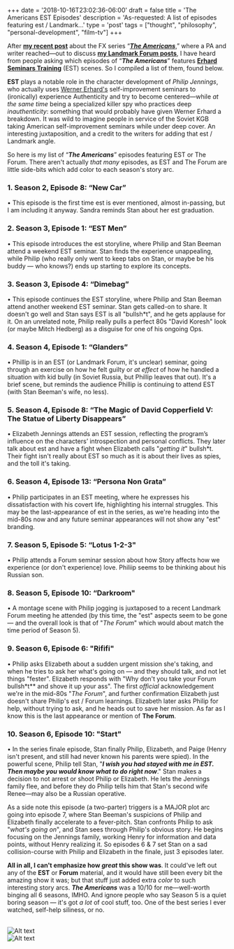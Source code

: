 +++
date = '2018-10-16T23:02:36-06:00'
draft = false
title = 'The Americans EST Episodes'
description = 'As-requested: A list of episodes featuring est / Landmark...'
type = 'post'
tags = ["thought", "philosophy", "personal-development", "film-tv"]
+++

After [**my recent post**](https://julianwest.me/Blog/the-americans-and-landmark/) about the FX series “[***The Americans***](https://en.wikipedia.org/wiki/The_Americans),” where a PA and writer reached—out to discuss [**my Landmark Forum posts**](https://julianwest.me/Blog/a-funny-thing-happened-after-the-forum-part-1/), I have heard from people asking which episodes of “***The Americans***” features [**Erhard Seminars Training**](https://en.wikipedia.org/wiki/Erhard_Seminars_Training) (EST) scenes. So I compiled a list of them, found below.  <br />

**EST** plays a notable role in the character development of *Philip Jennings*, who actually uses [Werner Erhard's](https://en.wikipedia.org/wiki/Werner_Erhard) self-improvement seminars to (ironically) experience Authenticity and try to become centered—while *at the same time* being a specialized killer spy who practices deep *inauthenticity*: something that would probably have given Werner Erhard a breakdown.  It was wild to imagine people in service of the Soviet KGB taking American self-improvement seminars while under deep cover. An interesting juxtaposition, and a credit to the writers for adding that est / Landmark angle. <br /> 

So here is my list of “***The Americans***” episodes featuring EST or The Forum.  There aren't actually *that many* episodes, as EST and The Forum are little side-bits which add color to each season's story arc.  

### 1. Season 2, Episode 8: “New Car”
•	This episode is the first time est is ever mentioned, almost in-passing, but I am including it anyway.  Sandra reminds Stan about her est graduation.  <br />

### 2. Season 3, Episode 1: “EST Men”
•	This episode introduces the est storyline, where Philip and Stan Beeman attend a weekend EST seminar. Stan finds the experience unappealing, while Philip (who really only went to keep tabs on Stan, or maybe be his buddy — who knows?) ends up starting to explore its concepts.  <br />

### 3. Season 3, Episode 4: “Dimebag”
•	This episode continues the EST storyline, where Philip and Stan Beeman attend another weekend EST seminar. Stan gets called-on to share.  It doesn't go well and Stan says EST is all "bullsh*t", and he gets applause for it.  On an unrelated note, Philip really pulls a perfect 80s "David Koresh" look (or maybe Mitch Hedberg) as a disguise for one of his ongoing Ops.   <br />

### 4. Season 4, Episode 1: “Glanders”
•	Phillip is in an EST (or Landmark Forum, it's unclear) seminar, going through an exercise on how he felt guilty or *at effect* of how he handled a situation with kid bully (in Soviet Russia, but Phillip leaves that out).  It's a brief scene, but reminds the audience Phillip is continuing to attend EST (with Stan Beeman's wife, no less).  <br />

### 5. Season 4, Episode 8: “The Magic of David Copperfield V: The Statue of Liberty Disappears”
•	Elizabeth Jennings attends an EST session, reflecting the program’s influence on the characters’ introspection and personal conflicts.  They later talk about est and have a fight when Elizabeth calls "*getting it*" bullsh*t.  Their fight isn't really about EST so much as it is about their lives as spies, and the toll it's taking.   <br />

### 6. Season 4, Episode 13: “Persona Non Grata”
•	Philip participates in an EST meeting, where he expresses his dissatisfaction with his covert life, highlighting his internal struggles.  This may be the last-appearance of est in the series, as we're heading into the mid-80s now and any future seminar appearances will not show any "est" branding.  <br />

### 7. Season 5, Episode 5: “Lotus 1-2-3"
•	Philip attends a Forum seminar session about how Story affects how we experience (or don't experience) love.  Philiip seems to be thinking about his Russian son.   <br />

### 8. Season 5, Episode 10: “Darkroom"
•	A montage scene with Philip jogging is juxtaposed to a recent Landmark Forum meeting he attended (by this time, the "est" aspects seem to be gone — and the overall look is that of "*The Forum*" which would about match the time period of Season 5).   <br />

### 9. Season 6, Episode 6: "Rififi"
•	Philip asks Elizabeth about a sudden urgent mission she's taking, and when he tries to ask her what's going on — and they should talk, and not let things "fester".  Elizabeth responds with "Why don't you take your Forum bullsh&#42;t** and shove it up your ass". The first *official* acknowledgement we're in the mid-80s "*The Forum*", and further confirmation Elizabeth just doesn't share Philip's est / Forum learnings.  Elizabeth later asks Philip for help, without trying to ask, and he heads out to save her mission.  As far as I know this is the last appearance or mention of **The Forum**. <br /> 

### 10. Season 6, Episode 10: "Start"
•	In the series finale episode, Stan finally Philip, Elizabeth, and Paige (Henry isn't present, and still had never known his parents were spied).  In the powerful scene, Philip tell Stan, "***I wish you had stayed with me in EST. Then maybe you would know what to do right now***."  Stan makes a decision to not arrest or shoot Philip or Elizabeth.  He lets the Jennings family flee, and before they do Philip tells him that Stan's second wife Renee—may also be a Russian operative.<br /> 

As a side note this episode (a two-parter) triggers is a MAJOR plot arc going into episode 7, where Stan Beeman's suspicions of Philip and Elizabeth finally accelerate to a fever-pitch.  Stan confronts Philip to ask "*what's going on*", and Stan sees through Philip's obvious story.  He begins focusing on the Jennings family, working Henry for information and data points, without Henry realizing it.  So episodes 6 & 7 set Stan on a sad collision-course with Philip and Elizabeth in the finale, just 3 episodes later. <br />

**All in all, I can't emphasize how *great* this show was**.  It could've left out any of the **EST** or **Forum** material, and it would have still been every bit the amazing show it was; but that stuff just added extra *color* to such interesting story arcs. ***The Americans*** was a 10/10 for me—well-worth binging all 6 seasons, IMHO. And ignore people who say Season 5 is a quiet boring season — it's got *a lot* of cool stuff, too.   One of the best series I ever watched, self-help siliness, or no. <br /> <br />

<img src="https://julianwest.me/Blog/posts/images/The_Americans_EST.jpeg" alt="Alt text"> <br /> <img src="https://julianwest.me/Blog/posts/images/the-americans-forum.jpeg" alt="Alt text">